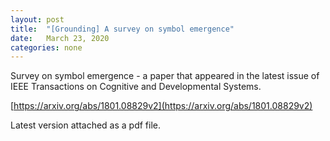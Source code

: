 ```yaml
---
layout: post
title:  "[Grounding] A survey on symbol emergence"
date:   March 23, 2020
categories: none
---
```


Survey on symbol emergence - a paper that appeared in the latest issue of IEEE Transactions on Cognitive and Developmental Systems.

[https://arxiv.org/abs/1801.08829v2](https://arxiv.org/abs/1801.08829v2)

Latest version attached as a pdf file.

 

